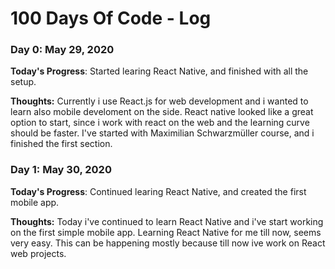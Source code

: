 # 100 Days Of Code - Log

### Day 0: May 29, 2020
<!--##### (delete me or comment me out)-->

**Today's Progress**: Started learing React Native, and finished with all the setup.

**Thoughts:** Currently i use React.js for web development and i wanted to learn also mobile develoment on the side. React native looked like a great option to start, since i work with react on the web and the learning curve should be faster. I've started with Maximilian Schwarzmüller course, and i finished the first section.

<!--**Link to work:** [Calculator App](http://www.example.com)-->

### Day 1: May 30, 2020
<!--##### (delete me or comment me out)-->

**Today's Progress**: Continued learing React Native, and created the first mobile app.

**Thoughts:** Today i've continued to learn React Native and i've start working on the first simple mobile app. Learning React Native for me till now, seems very easy. This can be happening mostly because till now ive work on React web projects.

<!--**Link to work:** [Calculator App](http://www.example.com)-->
